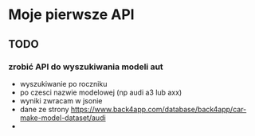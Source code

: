 # Moje pierwsze API
## TODO
### zrobić API do wyszukiwania modeli aut
- wyszukiwanie po roczniku
- po czesci nazwie modelowej (np audi a3 lub axx)
- wyniki zwracam w jsonie
- dane ze strony https://www.back4app.com/database/back4app/car-make-model-dataset/audi
- 